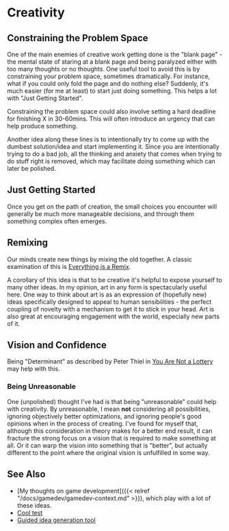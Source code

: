 # Creativity

## Constraining the Problem Space

One of the main enemies of creative work getting done is the "blank page" - the
mental state of staring at a blank page and being paralyzed either with too
many thoughts or no thoughts.  One useful tool to avoid this is by constraining
your problem space, sometimes dramatically.  For instance, what if you could
only fold the page and do nothing else?  Suddenly, it's much easier (for me at
least) to start just doing something. This helps a lot with "Just Getting
Started".

Constraining the problem space could also involve setting a hard deadline for
finishing X in 30-60mins.  This will often introduce an urgency that can help
produce something.

Another idea along these lines is to intentionally try to come up with the
dumbest solution/idea and start implementing it. Since you are intentionally
trying to do a bad job, all the thinking and anxiety that comes when trying to
do stuff right is removed, which may facilitate doing something which can later
be polished.

## Just Getting Started

Once you get on the path of creation, the small choices you encounter will
generally be much more manageable decisions, and through them something complex
often emerges.

## Remixing

Our minds create new things by mixing the old together.  A classic examination
of this is [Everything is a
Remix](https://www.youtube.com/watch?v=nJPERZDfyWc).

A corollary of this idea is that to be creative it's helpful to expose yourself
to many other ideas.  In my opinion, art in any form is spectacularly useful
here. One way to think about art is as an expression of (hopefully new) ideas
specifically designed to appeal to human sensibilities - the perfect coupling
of novelty with a mechanism to get it to stick in your head. Art is also great
at encouraging engagement with the world, especially new parts of it.

## Vision and Confidence

Being "Determinant" as described by Peter Thiel in [You Are Not a
Lottery](https://www.youtube.com/watch?v=iZM_JmZdqCw) may help with this.

### Being Unreasonable

One (unpolished) thought I've had is that being "unreasonable" could help with
creativity. By unreasonable, I mean **not** considering all possibilities,
ignoring objectively better optimizations, and ignoring people's good opinions
when in the process of creating. I've found for myself that, although this
consideration in theory makes for a better end result, it can fracture the
strong focus on a vision that is required to make something at all. Or it can
warp the vision into something that is "better", but actually different to the
point where the original vision is unfulfilled in some way.


## See Also

 - [My thoughts on game development]({{< relref
   "/docs/gamedev/gamedev-context.md" >}}), which play with a lot of these
   ideas.
 - [Cool test](https://www.datcreativity.com/)
 - [Guided idea generation tool](https://old.tjcx.me/tools/idea-generator.html)
